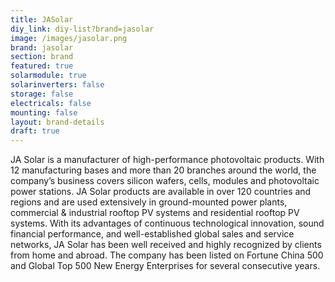 ```yaml
---
title: JASolar
diy_link: diy-list?brand=jasolar
image: /images/jasolar.png
brand: jasolar
section: brand
featured: true
solarmodule: true
solarinverters: false
storage: false
electricals: false
mounting: false
layout: brand-details
draft: true
---
```


JA Solar is a manufacturer of high-performance photovoltaic products. With 12 manufacturing bases and more than 20 branches around the world, the company’s business covers silicon wafers, cells, modules and photovoltaic power stations. JA Solar products are available in over 120 countries and regions and are used extensively in ground-mounted power plants, commercial & industrial rooftop PV systems and residential rooftop PV systems. With its advantages of continuous technological innovation, sound financial performance, and well-established global sales and service networks, JA Solar has been well received and highly recognized by clients from home and abroad. The company has been listed on Fortune China 500 and Global Top 500 New Energy Enterprises for several consecutive years.